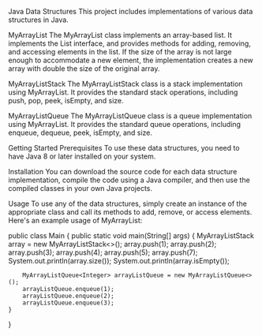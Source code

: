 Java Data Structures
This project includes implementations of various data structures in Java.


MyArrayList
The MyArrayList class implements an array-based list. It implements the List interface, and provides methods for adding, removing, and accessing elements in the list. If the size of the array is not large enough to accommodate a new element, the implementation creates a new array with double the size of the original array.


MyArrayListStack
The MyArrayListStack class is a stack implementation using MyArrayList. It provides the standard stack operations, including push, pop, peek, isEmpty, and size.


MyArrayListQueue
The MyArrayListQueue class is a queue implementation using MyArrayList. It provides the standard queue operations, including enqueue, dequeue, peek, isEmpty, and size.

Getting Started
Prerequisites
To use these data structures, you need to have Java 8 or later installed on your system.

Installation
You can download the source code for each data structure implementation, compile the code using a Java compiler, and then use the compiled classes in your own Java projects.

Usage
To use any of the data structures, simply create an instance of the appropriate class and call its methods to add, remove, or access elements. Here's an example usage of MyArrayList:

public class Main {
    public static void main(String[] args) {
            MyArrayListStack<Integer> array = new MyArrayListStack<>();
            array.push(1);
            array.push(2);
            array.push(3);
            array.push(4);
            array.push(5);
            array.push(7);
        System.out.println(array.size());
        System.out.println(array.isEmpty());

        MyArrayListQueue<Integer> arrayListQueue = new MyArrayListQueue<>();
        arrayListQueue.enqueue(1);
        arrayListQueue.enqueue(2);
        arrayListQueue.enqueue(3);
    }
}

